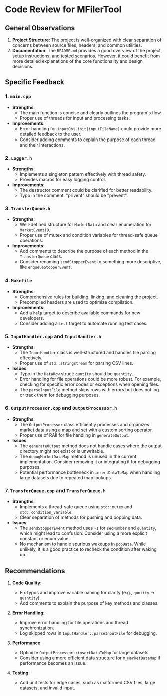 # Code Review for MFilerTool

## General Observations
1. **Project Structure**: The project is well-organized with clear separation of concerns between source files, headers, and common utilities.
2. **Documentation**: The `README.md` provides a good overview of the project, setup instructions, and tested scenarios. However, it could benefit from more detailed explanations of the core functionality and design decisions.

## Specific Feedback

### 1. `main.cpp`
- **Strengths**:
  - The main function is concise and clearly outlines the program's flow.
  - Proper use of threads for input and processing tasks.
- **Improvements**:
  - Error handling for `inputObj.init(inputFileName)` could provide more detailed feedback to the user.
  - Consider adding comments to explain the purpose of each thread and their interactions.

### 2. `Logger.h`
- **Strengths**:
  - Implements a singleton pattern effectively with thread safety.
  - Provides macros for easy logging control.
- **Improvements**:
  - The destructor comment could be clarified for better readability.
  - Typo in the comment: "privent" should be "prevent".

### 3. `TransferQueue.h`
- **Strengths**:
  - Well-defined structure for `MarketData` and clear enumeration for `MarketEventID`.
  - Proper use of mutex and condition variables for thread-safe queue operations.
- **Improvements**:
  - Add comments to describe the purpose of each method in the `TransferQueue` class.
  - Consider renaming `sendStopperEvent` to something more descriptive, like `enqueueStopperEvent`.

### 4. `Makefile`
- **Strengths**:
  - Comprehensive rules for building, linking, and cleaning the project.
  - Precompiled headers are used to optimize compilation.
- **Improvements**:
  - Add a `help` target to describe available commands for new developers.
  - Consider adding a `test` target to automate running test cases.

### 5. `InputHandler.cpp` and `InputHandler.h`
- **Strengths**:
  - The `InputHandler` class is well-structured and handles file parsing effectively.
  - Proper use of `std::stringstream` for parsing CSV lines.
- **Issues**:
  - Typo in the `DataRow` struct: `quntity` should be `quantity`.
  - Error handling for file operations could be more robust. For example, checking for specific error codes or exceptions when opening files.
  - The `parseInputFile` method skips rows with errors but does not log or track them for debugging purposes.

### 6. `OutputProcessor.cpp` and `OutputProcessor.h`
- **Strengths**:
  - The `OutputProcessor` class efficiently processes and organizes market data using a map and set with a custom sorting operator.
  - Proper use of RAII for file handling in `generateOutput`.
- **Issues**:
  - The `generateOutput` method does not handle cases where the output directory might not exist or is unwritable.
  - The `debugMarketDataMap` method is unused in the current implementation. Consider removing it or integrating it for debugging purposes.
  - Potential performance bottleneck in `insertDataToMap` when handling large datasets due to repeated map lookups.

### 7. `TransferQueue.cpp` and `TransferQueue.h`
- **Strengths**:
  - Implements a thread-safe queue using `std::mutex` and `std::condition_variable`.
  - Clear separation of methods for pushing and popping data.
- **Issues**:
  - The `sendStopperEvent` method uses `-1` for `seqNumber` and `quantity`, which might lead to confusion. Consider using a more explicit constant or enum value.
  - No mechanism to handle spurious wakeups in `popData`. While unlikely, it is a good practice to recheck the condition after waking up.

## Recommendations
1. **Code Quality**:
   - Fix typos and improve variable naming for clarity (e.g., `quntity` → `quantity`).
   - Add comments to explain the purpose of key methods and classes.

2. **Error Handling**:
   - Improve error handling for file operations and thread synchronization.
   - Log skipped rows in `InputHandler::parseInputFile` for debugging.

3. **Performance**:
   - Optimize `OutputProcessor::insertDataToMap` for large datasets.
   - Consider using a more efficient data structure for `m_MarketDataMap` if performance becomes an issue.

4. **Testing**:
   - Add unit tests for edge cases, such as malformed CSV files, large datasets, and invalid input.